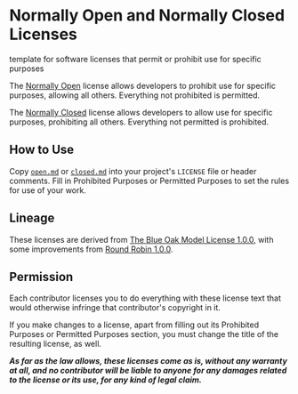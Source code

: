 # Normally Open and Normally Closed Licenses

template for software licenses that permit or prohibit use for specific purposes

The [Normally Open](./open.md) license allows developers to prohibit use for specific purposes, allowing all others.  Everything not prohibited is permitted.

The [Normally Closed](./clsed.md) license allows developers to allow use for specific purposes, prohibiting all others.  Everything not permitted is prohibited.

## How to Use

Copy [`open.md`](./open.md) or [`closed.md`](./closed.md) into your project's `LICENSE` file or header comments.  Fill in Prohibited Purposes or Permitted Purposes to set the rules for use of your work.

## Lineage

These licenses are derived from [The Blue Oak Model License 1.0.0](https://blueoakcouncil.org/license/1.0.0), with some improvements from [Round Robin 1.0.0](https://roundrobinlicense.com/1.0.0).

## Permission

Each contributor licenses you to do everything with these license text that would otherwise infringe that contributor's copyright in it.

If you make changes to a license, apart from filling out its Prohibited Purposes or Permitted Purposes section, you must change the title of the resulting license, as well.

***As far as the law allows, these licenses come as is, without any warranty at all, and no contributor will be liable to anyone for any damages related to the license or its use, for any kind of legal claim.***
